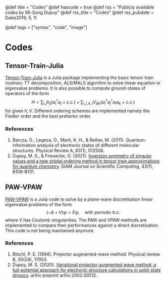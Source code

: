 @def title = "Codes"
@def hascode = true
@def rss = "Publicly available codes by Mi-Song Dupuy"
@def rss_title = "Codes"
@def rss_pubdate = Date(2019, 5, 1)

@def tags = ["syntax", "code", "image"]

# Codes

## Tensor-Train-Julia 

[Tensor-Train-Julia](https://github.com/msdupuy/Tensor-Train-Julia) is a Julia package implementing the basic tensor train routines: TT decomposition, ALS/MALS algorithm to solve linear equation or eigenvalue problems. It is also possible to compute ground-states of operators of the form 
$$
H = \sum_{i,j} h_{ij} (a_i^\dagger a_j + \mathrm{c.c.}) + \sum_{i,j,k,l} V_{ijkl} (a_i^\dagger a_j^\dagger a_l a_k + \mathrm{c.c.}) 
$$
for given $h,V$. Different ordering schemes are implemented namely the Fiedler order and the best prefactor order. 

### References

1. Barcza, G., Legeza, Ö., Marti, K. H., & Reiher, M. (2011). Quantum-information analysis of electronic states of different molecular structures. Physical Review A, 83(1), 012508.
1. Dupuy, M. S., & Friesecke, G. (2021). [Inversion symmetry of singular values and a new orbital ordering method in tensor train approximations for quantum chemistry](https://arxiv.org/abs/2002.07459). SIAM Journal on Scientific Computing, 43(1), B108-B131.

## PAW-VPAW

[PAW-VPAW](https://github.com/msdupuy/paw-vpaw) is a Julia code to solve by a plane-wave discretisation linear eigenvalue problems of the form
$$
(-\Delta +V)\psi = E\psi, \quad \text{with periodic b.c.}
$$
where $V$ has Coulomb singularities. The PAW and VPAW methods are implemented to compare their performances against a direct discretisation. This code is not being maintained anymore.

### References
1. Blöchl, P. E. (1994). Projector augmented-wave method. Physical review B, 50(24), 17953.
1. Dupuy, M. S. (2020). [Variational projector-augmented wave method: a full-potential approach for electronic structure calculations in solid-state physics](https://arxiv.org/abs/2002.00512). arXiv preprint arXiv:2002.00512.